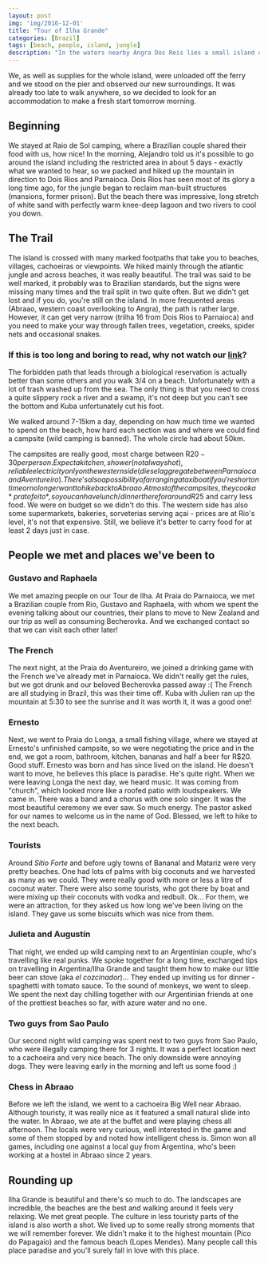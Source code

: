 ```yaml
---
layout: post
img: 'img/2016-12-01'
title: "Tour of Ilha Grande"
categories: [Brazil]
tags: [beach, people, island, jungle]
description: "In the waters nearby Angra Dos Reis lies a small island called Ilha Grande. Its shores are washed to white sand, separated by wild jungle with great diversity of flora and fauna. A tiny footpath connects all these places and we spent a week touring this paradise on Earth. "
---
```


We, as well as supplies for the whole island, were unloaded off the ferry and we stood on the pier and observed our new surroundings. It was already too late to walk anywhere, so we decided to look for an accommodation to make a fresh start tomorrow morning. 

## Beginning

We stayed at Raio de Sol camping, where a Brazilian couple shared their food with us, how nice! In the morning, Alejandro told us it's possible to go around the island including the restricted area in about 5 days - exactly what we wanted to hear, so we packed and hiked up the mountain in direction to Dois Rios and Parnaioca. Dois Rios has seen most of its glory a long time ago, for the jungle began to reclaim man-built structures (mansions, former prison). But the beach there was impressive, long stretch of white sand with perfectly warm  knee-deep lagoon and two rivers to cool you down.  

## The Trail

The island is crossed with many marked footpaths that take you to beaches, villages, cachoeiras or viewpoints. We hiked mainly through the atlantic jungle and across beaches, it was really beautiful. The trail was said to be well marked, it probably was to Brazilian standards, but the signs were missing many times and the trail split in two quite often. But we didn't get lost and if you do, you're still on the island. In more frequented areas (Abraao, western coast overlooking to Angra), the path is rather large. However, it can get very narrow (trilha 16 from Dois Rios to Parnaioca) and you need to make your way through fallen trees, vegetation, creeks, spider nets and occasional snakes.

### If this is too long and boring to read, why not watch our [link](https://m.youtube.com/watch?v=tvt6JdnBnCA "video")?

 The forbidden path that leads through a biological reservation is actually better than some others and you walk 3/4 on a beach. Unfortunately with a lot of trash washed up from the sea. The only thing is that you need to cross a quite slippery rock a river and a swamp, it's not deep but you can't see the bottom and Kuba unfortunately cut his foot.

 We walked around 7-15km a day, depending on how much time we wanted to spend on the beach, how hard each section was and where we could find a campsite (wild camping is banned). The whole circle had about 50km.

The campsites are really good, most charge between R$20-30 per person. Expect a kitchen, shower (not always hot), reliable electricity only on the western side (diesel aggregate between Parnaioca and Aventureiro). There's also a possibility of arranging a taxi boat if you're short on time or no longer want to hike back to Abraao. At most of the campsites, they cook a *prato feito*, so you can have lunch/dinner there for around R$25 and carry less food. We were on budget so we didn't do this. The western side has also some supermarkets, bakeries, sorveterias serving açai - prices are at Rio's level, it's not that expensive. Still, we believe it's better to carry food for at least 2 days just in case.

## People we met and places we've been to

### Gustavo and Raphaela
We met amazing people on our Tour de Ilha. At Praia do Parnaioca, we met a Brazilian couple from Rio, Gustavo and Raphaela, with whom we spent the evening talking about our countries, their plans to move to New Zealand and our trip as well as consuming Becherovka. And we exchanged contact so that we can visit each other later!

### The French
The next night, at the Praia do Aventureiro, we joined a drinking game with the French we've already met in Parnaioca. We didn't really get the rules, but we got drunk and our beloved Becherovka passed away :(  The French are all studying in Brazil, this was their time off. Kuba with Julien ran up the mountain at 5:30 to see the sunrise and it was worth it, it was a good one! 

### Ernesto
Next, we went to Praia do Longa, a small fishing village, where we stayed at Ernesto's unfinished campsite, so we were negotiating the price and in the end, we got a room, bathroom, kitchen, bananas and half a beer for R$20. Good stuff. Ernesto was born and has since lived on the island. He doesn't want to move, he believes this place is paradise. He's quite right. When we were leaving Longa the next day, we heard music. It was coming from "church", which looked more like a roofed patio with loudspeakers. We came in. There was a band and a chorus with one solo singer. It was the most beautiful ceremony we ever saw. So much energy. The pastor asked for our names to welcome us in the name of God. Blessed, we left to hike to the next beach. 

### Tourists
Around *Sitio Forte* and before ugly towns of Bananal and Matariz were very pretty beaches. One had lots of palms with big coconuts and we harvested as many as we could. They were really good with more or less a litre of coconut water. There were also some tourists, who got there by boat and were mixing up their coconuts with vodka and redbull. Ok… For them, we were an attraction, for they asked us how long we've been living on the island. They gave us some biscuits which was nice from them. 

### Julieta and Augustín
That night, we ended up wild camping next to an Argentinian couple, who's travelling like real punks. We spoke together for a long time, exchanged tips on travelling in Argentina/Ilha Grande and taught them how to make our little beer can stove (aka *el cozcinador*)… They ended up inviting us for dinner - spaghetti with tomato sauce. To the sound of monkeys, we went to sleep. We spent the next day chilling together  with our Argentinian friends at one of the prettiest beaches so far, with azure water and no one. 

### Two guys from Sao Paulo
Our second night wild camping was spent next to two guys from Sao Paulo, who were illegally camping there for 3 nights. It was a perfect location next to a cachoeira and very nice beach. The only downside were annoying dogs. They were leaving early in the morning and left us some food :)

### Chess in Abraao
Before we left the island, we went to a cachoeira Big Well near Abraao. Although touristy, it was really nice as it featured a small natural slide into the water. In Abraao, we ate at the buffet and were playing chess all afternoon. The locals were very curious, well interested in the game and some of them stopped by and noted how intelligent chess is. Simon won all games, including one against a local guy from Argentina, who's been working at a hostel in Abraao since 2 years.

## Rounding up

Ilha Grande is beautiful and there's so much to do. The landscapes are incredible, the beaches are the best and walking around it feels very relaxing. We met great people. The culture in less touristy parts of the island is also worth a shot. We lived up to some really strong moments that we will remember forever. We didn't make it to the highest mountain (Pico do Papagaio) and the famous beach (Lopes Mendes). Many people call this place paradise and you'll surely fall in love with this place.
